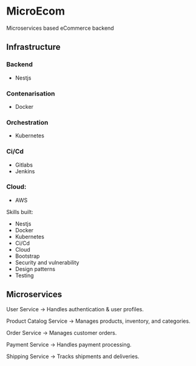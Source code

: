 # MicroEcom

Microservices based eCommerce backend

## Infrastructure

### Backend

- Nestjs

### Contenarisation

- Docker

### Orchestration

- Kubernetes

### Ci/Cd

- Gitlabs
- Jenkins

### Cloud:

- AWS

Skills built:

- Nestjs
- Docker
- Kubernetes
- Ci/Cd
- Cloud
- Bootstrap
- Security and vulnerability
- Design patterns
- Testing

## Microservices

User Service → Handles authentication & user profiles.

Product Catalog Service → Manages products, inventory, and categories.

Order Service → Manages customer orders.

Payment Service → Handles payment processing.

Shipping Service → Tracks shipments and deliveries.
